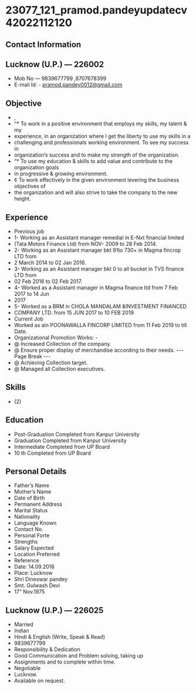 # 23077_121_pramod.pandeyupdatecv42022112120

## Contact Information



## Lucknow (U.P.) — 226002

* Mob No — 9839677799 ,8707678399
* E-mail Id: - pramod.pandey0012@gmail.com


## Objective

* ,
* “* To work in a positive environment that employs my skills, my talent & my
* experience, in an organization where I get the liberty to use my skills in a
* challenging and professionals working environment. To see my success in
* organization’s success and to make my strength of the organization.
* “* To use my education & skills to add value and contribute to the organization goals
* in progressive & growing environment.
* ¢ To work effectively in the given environment levering the business objectives of
* the organization and will also strive to take the company to the new height.


## Experience

* Previous job
* 1- Working as an Assistant manager remedial in E-Nxt financial limited
* (Tata Motors Finance Ltd) from NOV- 2009 to 28 Feb 2014.
* 2- Working as an Assistant manager bkt 91to 730+ in Magma fincrop LTD from
* 2 March 2014 to 02 Jan 2016.
* 3- Working as an Assistant manager bkt 0 to all bucket in TVS finance LTD from
* 02 Feb 2016 to 02 Feb 2017.
* 4- Worked as a Assistant manager in Magma finance ltd from 7 Feb 2017 to 14 Jun
* 2017
* 5- Worked as a BRM in CHOLA MANDALAM &INVESTMENT FINANCED
* COMPANY LTD. from 15 JUN 2017 to 10 FEB 2019
* Current Job
* Worked as ain POONAWALLA FINCORP LIMITED from 11 Feb 2019 to till Date.
* Organizational Promotion Works: -
* @ Increased Collection of the company.
* @ Ensure proper display of merchandise according to their needs.
--- Page Break ---
* @ Achieving Collection target.
* @ Managed all Collection executives.


## Skills

* (2)


## Education

* Post-Graduation Completed from Kanpur University
* Graduation Completed from Kanpur University
* Intermediate Completed from UP Board
* 10 th Completed from UP Board


## Personal Details

* Father’s Name
* Mother’s Name
* Date of Birth
* Permanent Address
* Marital Status
* Nationality
* Language Known
* Contact No.
* Personal Forte
* Strengths
* Salary Expected
* Location Preferred
* Reference
* Date: 14.09.2018
* Place: Lucknow
* Shri Dineswar pandey
* Smt. Gulwash Devi
* 17" Nov.1975


## Lucknow (U.P.) — 226025

* Married
* Indian
* Hindi & English (Write, Speak & Read)
* 9839677799
* Responsibility & Dedication
* Good Communication and Problem solving, taking up
* Assignments and to complete within time.
* Negotiable
* Lucknow.
* Available on request.

